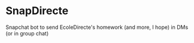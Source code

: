 # SnapDirecte
Snapchat bot to send EcoleDirecte's homework (and more, I hope) in DMs (or in group chat)
